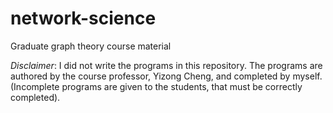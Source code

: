 # network-science

Graduate graph theory course material

*Disclaimer*: I did not write the programs in this repository. The programs are
authored by the course professor, Yizong Cheng, and completed by myself. (Incomplete
programs are given to the students, that must be correctly completed).
